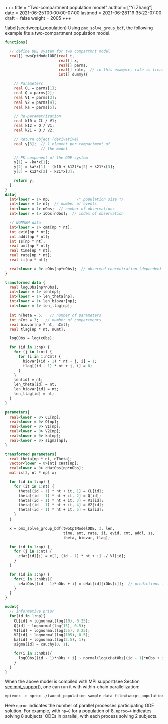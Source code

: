 +++
title = "Two-compartment population model"
author = ["Yi Zhang"]
date = 2021-06-25T00:00:00-07:00
lastmod = 2021-06-28T19:35:22-07:00
draft = false
weight = 2005
+++

\label{sec:twocpt\_population}
Using `pmx_solve_group_bdf`, the following example fits a
two-compartment population model.

```stan
functions{

  // define ODE system for two compartmnt model
  real[] twoCptModelODE(real t,
                        real[] x,
                        real[] parms,
                        real[] rate,  // in this example, rate is treated as data
                        int[] dummy){

    // Parameters
    real CL = parms[1];
    real Q = parms[2];
    real V1 = parms[3];
    real V2 = parms[4];
    real ka = parms[5];

    // Re-parametrization
    real k10 = CL / V1;
    real k12 = Q / V1;
    real k21 = Q / V2;

    // Return object (derivative)
    real y[3];  // 1 element per compartment of
                // the model

    // PK component of the ODE system
    y[1] = -ka*x[1];
    y[2] = ka*x[1] - (k10 + k12)*x[2] + k21*x[3];
    y[3] = k12*x[2] - k21*x[3];

    return y;
  }
}
data{
  int<lower = 1> np;            /* population size */
  int<lower = 1> nt;  // number of events
  int<lower = 1> nObs;  // number of observations
  int<lower = 1> iObs[nObs];  // index of observation

  // NONMEM data
  int<lower = 1> cmt[np * nt];
  int evid[np * nt];
  int addl[np * nt];
  int ss[np * nt];
  real amt[np * nt];
  real time[np * nt];
  real rate[np * nt];
  real ii[np * nt];

  real<lower = 0> cObs[np*nObs];  // observed concentration (dependent variable)
}

transformed data {
  real logCObs[np*nObs];
  int<lower = 1> len[np];
  int<lower = 1> len_theta[np];
  int<lower = 1> len_biovar[np];
  int<lower = 1> len_tlag[np];

  int nTheta = 5;   // number of parameters
  int nCmt = 3;   // number of compartments
  real biovar[np * nt, nCmt];
  real tlag[np * nt, nCmt];

  logCObs = log(cObs);

  for (id in 1:np) {
    for (j in 1:nt) {
      for (i in 1:nCmt) {
        biovar[(id - 1) * nt + j, i] = 1;
        tlag[(id - 1) * nt + j, i] = 0;
      }
    }
    len[id] = nt;
    len_theta[id] = nt;
    len_biovar[id] = nt;
    len_tlag[id] = nt;
  }
}

parameters{
  real<lower = 0> CL[np];
  real<lower = 0> Q[np];
  real<lower = 0> V1[np];
  real<lower = 0> V2[np];
  real<lower = 0> ka[np];
  real<lower = 0> sigma[np];
}

transformed parameters{
  real theta[np * nt, nTheta];
  vector<lower = 0>[nt] cHat[np];
  real<lower = 0> cHatObs[np*nObs];
  matrix[3, nt * np] x;

  for (id in 1:np) {
    for (it in 1:nt) {
      theta[(id - 1) * nt + it, 1] = CL[id];
      theta[(id - 1) * nt + it, 2] = Q[id];
      theta[(id - 1) * nt + it, 3] = V1[id];
      theta[(id - 1) * nt + it, 4] = V2[id];
      theta[(id - 1) * nt + it, 5] = ka[id];
    }
  }

  x = pmx_solve_group_bdf(twoCptModelODE, 3, len,
                          time, amt, rate, ii, evid, cmt, addl, ss,
                          theta, biovar, tlag);

  for (id in 1:np) {
    for (j in 1:nt) {
      cHat[id][j] = x[2, (id - 1) * nt + j] ./ V1[id];
    }
  }

  for (id in 1:np) {
    for(i in 1:nObs){
      cHatObs[(id - 1)*nObs + i] = cHat[id][iObs[i]];  // predictions for observed data records
    }
  }
}

model{
  // informative prior
  for(id in 1:np){
    CL[id] ~ lognormal(log(10), 0.25);
    Q[id] ~ lognormal(log(15), 0.5);
    V1[id] ~ lognormal(log(35), 0.25);
    V2[id] ~ lognormal(log(105), 0.5);
    ka[id] ~ lognormal(log(2.5), 1);
    sigma[id] ~ cauchy(0, 1);

    for(i in 1:nObs){
      logCObs[(id - 1)*nObs + i] ~ normal(log(cHatObs[(id - 1)*nObs + i]), sigma[id]);
    }
  }
}
```

When the above model is compiled with MPI support(see Section
[sec:mpi_support](#sec:mpi_support)), one can run it with within-chain
parallelization:

```bash
mpiexec -n nproc ./twocpt_population sample data file=twocpt_population.data.R init=twocpt_population.init.R
```

Here `nproc` indicates the number of parallel
processes participating ODE solution. For example, with
`np=8` for a population of 8,
`nproc=4` indicates solving 8 subjects' ODEs in
parallel, with each process solving 2 subjects.
